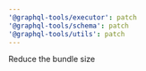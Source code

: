 ```yaml
---
'@graphql-tools/executor': patch
'@graphql-tools/schema': patch
'@graphql-tools/utils': patch
---
```


Reduce the bundle size

